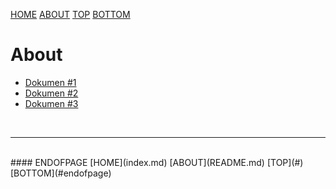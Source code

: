 ---
---

[HOME](index.md)
[ABOUT](README.md)
[TOP](#)
[BOTTOM](#endofpage)

# About

* [Dokumen #1](xfile1.html)
* [Dokumen #2](xfile2.html)
* [Dokumen #3](xfile3.html)

<br>
<hr>
<br>
#### ENDOFPAGE
[HOME](index.md)
[ABOUT](README.md)
[TOP](#)
[BOTTOM](#endofpage)
<br>

